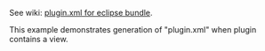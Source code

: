 See wiki: [plugin.xml for eclipse bundle](../../../../wiki/plugin.xml-for-eclipse-bundle).

This example demonstrates generation of "plugin.xml" when plugin contains a view.
